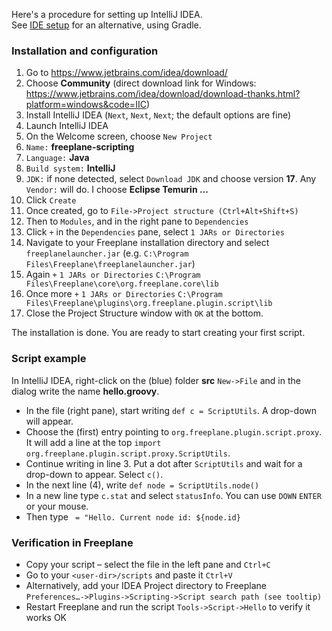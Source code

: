 <!-- toc -->

Here's a procedure for setting up IntelliJ IDEA.\
See [IDE setup](IDE_setup.md) for an alternative, using Gradle.

### Installation and configuration
1. Go to <https://www.jetbrains.com/idea/download/>
2. Choose **Community** (direct download link for Windows: <https://www.jetbrains.com/idea/download/download-thanks.html?platform=windows&code=IIC>)
3. Install IntelliJ IDEA (`Next`, `Next`, `Next`; the default options are fine)
4. Launch IntelliJ IDEA
5. On the Welcome screen, choose `New Project`
6. `Name:` **freeplane-scripting**
7. `Language:` **Java**
8. `Build system:` **IntelliJ**
9. `JDK:` if none detected, select `Download JDK` and choose version **17**. Any `Vendor:` will do. I choose **Eclipse Temurin ...**
1. Click `Create`
1. Once created, go to `File->Project structure (Ctrl+Alt+Shift+S)`
1. Then to `Modules`, and in the right pane to `Dependencies`
1. Click `+` in the `Dependencies` pane, select `1 JARs or Directories`
1. Navigate to your Freeplane installation directory and select `freeplanelauncher.jar` (e.g. `C:\Program Files\Freeplane\freeplanelauncher.jar`)
1. Again `+` `1 JARs or Directories` `C:\Program Files\Freeplane\core\org.freeplane.core\lib`
1. Once more `+` `1 JARs or Directories` `C:\Program Files\Freeplane\plugins\org.freeplane.plugin.script\lib`
2. Close the Project Structure window with `OK` at the bottom.

The installation is done. You are ready to start creating your first script.

### Script example
In IntelliJ IDEA, right-click on the (blue) folder **src** `New->File` and in the dialog write the name **hello.groovy**.

* In the file (right pane), start writing `def c = ScriptUtils`. A drop-down will appear.
* Choose the (first) entry pointing to `org.freeplane.plugin.script.proxy`. It will add a line at the top `import org.freeplane.plugin.script.proxy.ScriptUtils`.
* Continue writing in line 3. Put a dot after `ScriptUtils` and wait for a drop-down to appear. Select `c()`.
* In the next line (4), write `def node = ScriptUtils.node()`
* In a new line type `c.stat` and select `statusInfo`. You can use `DOWN` `ENTER` or your mouse.
* Then type ` = "Hello. Current node id: ${node.id}`

### Verification in Freeplane
* Copy your script – select the file in the left pane and `Ctrl+C`
* Go to your `<user-dir>/scripts` and paste it `Ctrl+V`
* Alternatively, add your IDEA Project directory to Freeplane `Preferences…->Plugins->Scripting->Script search path (see tooltip)`
* Restart Freeplane and run the script `Tools->Script->Hello` to verify it works OK
